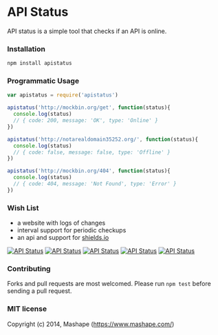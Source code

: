# API Status 

API status is a simple tool that checks if an API is online. 

### Installation

```sh
npm install apistatus
```

### Programmatic Usage

```js
var apistatus = require('apistatus')

apistatus('http://mockbin.org/get', function(status){
  console.log(status)
  // { code: 200, message: 'OK', type: 'Online' }
})

apistatus('http://notarealdomain35252.org/', function(status){
  console.log(status)
  // { code: false, message: false, type: 'Offline' }
})

apistatus('http://mockbin.org/404', function(status){
  console.log(status)
  // { code: 404, message: 'Not Found', type: 'Error' }
})
```

### Wish List

- a website with logs of changes
- interval support for periodic checkups
- an api and support for [shields.io](shields.io) 

[![API Status](https://img.shields.io/badge/API-online-brightgreen.svg)](labs.mashape.com/apistatus) [![API Status](https://img.shields.io/badge/API-301%20redirect-yellowgreen.svg)](labs.mashape.com/apistatus) [![API Status](https://img.shields.io/badge/API-404%20client%20error-orange.svg)](labs.mashape.com/apistatus) [![API Status](https://img.shields.io/badge/API-501%20server%20error-red.svg)](labs.mashape.com/apistatus) [![API Status](https://img.shields.io/badge/API-offline-lightgray.svg)](labs.mashape.com/apistatus)

### Contributing

Forks and pull requests are most welcomed. Please run `npm test` before sending a pull request. 

### MIT license

Copyright (c) 2014, Mashape (https://www.mashape.com/)
